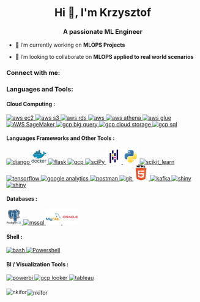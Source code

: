 <h1 align="center">Hi 👋, I'm Krzysztof</h1>
<h3 align="center">A passionate ML Engineer</h3>

- 🔭 I’m currently working on **MLOPS Projects**

- 👯 I’m looking to collaborate on **MLOPS applied to real world scenarios**


<h3 align="left">Connect with me:</h3>
<p align="left">
</p>


<h3 align="left">Languages and Tools:</h3> 
<h4 align="left">Cloud Computing :</h4> 
<p align="left"> <a href="https://aws.amazon.com/ec2/" target="_blank" rel="noreferrer"> <img src="https://i.pinimg.com/originals/58/b5/48/58b5486d603986fa563abcfbf034a8c2.png" alt="aws ec2" width="40" height="40"/> </a> <a href="https://aws.amazon.com/s3/" target="_blank" rel="noreferrer"> <img src="https://seeklogo.com/images/A/amazon-s3-simple-storage-service-logo-9A3F37976E-seeklogo.com.png" alt="aws s3" width="40" height="40"/> </a> <a href="https://aws.amazon.com/rds/" target="_blank" rel="noreferrer"> <img src="https://cdn.freebiesupply.com/logos/large/2x/aws-rds-logo-png-transparent.png" alt="aws rds" width="40" height="40"/> </a>
 <a href="https://aws.amazon.com/lambda/" target="_blank" rel="noreferrer"> <img src="https://upload.wikimedia.org/wikipedia/commons/5/5c/Amazon_Lambda_architecture_logo.svg" alt="aws" width="40" height="40"/> </a> <a href="https://aws.amazon.com/athena/" target="_blank" rel="noreferrer"> <img src="https://static-00.iconduck.com/assets.00/analytics-amazonathena-icon-2048x2028-16si4o29.png" alt="aws athena" width="40" height="40"/> </a> <a href="https://aws.amazon.com/glue/" target="_blank" rel="noreferrer"> <img src="https://static-00.iconduck.com/assets.00/analytics-awsglue-icon-1696x2048-72ggmbjy.png" alt="aws glue" width="40" height="40"/> </a> <a href="https://aws.amazon.com/sagemaker/" target="_blank" rel="noreferrer"> <img src="https://devnote.tech/wp-content/uploads/2022/07/sagemaker-icon.png" alt="AWS SageMaker" width="40" height="40"/> </a> <a href="https://cloud.google.com/bigquery" target="_blank" rel="noreferrer"> <img src="https://cdn.worldvectorlogo.com/logos/google-bigquery-logo-1.svg" alt="gcp big query" width="40" height="40"/> </a> <a href="https://cloud.google.com/storage" target="_blank" rel="noreferrer"> <img src="https://www.logo.wine/a/logo/Google_Storage/Google_Storage-Logo.wine.svg" alt="gcp cloud storage" width="40" height="40"/> </a> <a href="https://cloud.google.com/sql" target="_blank" rel="noreferrer"> <img src="https://static-00.iconduck.com/assets.00/cloud-sql-icon-750x1024-tfcnut8c.png" alt="gcp sql" width="40" height="40"/> </a>


<h4 align="left">Languages Frameworks and Other Tools :</h4>
 <a href="https://www.djangoproject.com/" target="_blank" rel="noreferrer"> <img src="https://cdn.worldvectorlogo.com/logos/django.svg" alt="django" width="40" height="40"/> </a> <a href="https://www.docker.com/" target="_blank" rel="noreferrer"> <img src="https://raw.githubusercontent.com/devicons/devicon/master/icons/docker/docker-original-wordmark.svg" alt="docker" width="40" height="40"/> </a> <a href="https://flask.palletsprojects.com/" target="_blank" rel="noreferrer"> <img src="https://www.vectorlogo.zone/logos/pocoo_flask/pocoo_flask-icon.svg" alt="flask" width="40" height="40"/> </a> <a href="https://seaborn.pydata.org/" target="_blank" rel="noreferrer"> <img src="https://seaborn.pydata.org/_images/logo-tall-lightbg.svg" alt="gcp" width="40" height="40"/> </a> <a href="https://scipy.org/" target="_blank" rel="noreferrer"> <img src="https://upload.wikimedia.org/wikipedia/commons/thumb/b/b2/SCIPY_2.svg/1200px-SCIPY_2.svg.png" alt="sciPy" width="40" height="40"/> </a> <a href="https://pandas.pydata.org/" target="_blank" rel="noreferrer"> <img src="https://raw.githubusercontent.com/devicons/devicon/2ae2a900d2f041da66e950e4d48052658d850630/icons/pandas/pandas-original.svg" alt="pandas" width="40" height="40"/> </a>  <a href="https://www.python.org" target="_blank" rel="noreferrer"> <img src="https://raw.githubusercontent.com/devicons/devicon/master/icons/python/python-original.svg" alt="python" width="40" height="40"/> </a> <a href="https://scikit-learn.org/" target="_blank" rel="noreferrer"> <img src="https://upload.wikimedia.org/wikipedia/commons/0/05/Scikit_learn_logo_small.svg" alt="scikit_learn" width="40" height="40"/> </a>  <a href="https://www.tensorflow.org" target="_blank" rel="noreferrer"> <img src="https://www.vectorlogo.zone/logos/tensorflow/tensorflow-icon.svg" alt="tensorflow" width="40" height="40"/> </a>
 <a href="https://analytics.google.com/analytics/web/provision/#/provision" target="_blank" rel="noreferrer"> <img src="https://zeevector.com/wp-content/uploads/Google-Analytics-Logo-PNG.png" alt="google analytics" width="40" height="40"/> </a>
  <a href="https://postman.com" target="_blank" rel="noreferrer"> <img src="https://www.vectorlogo.zone/logos/getpostman/getpostman-icon.svg" alt="postman" width="40" height="40"/> </a><a href="https://git-scm.com/" target="_blank" rel="noreferrer"> <img src="https://www.vectorlogo.zone/logos/git-scm/git-scm-icon.svg" alt="git" width="40" height="40"/> </a> <a href="https://www.w3.org/html/" target="_blank" rel="noreferrer"> <img src="https://raw.githubusercontent.com/devicons/devicon/master/icons/html5/html5-original-wordmark.svg" alt="html5" width="40" height="40"/> </a> <a href="https://kafka.apache.org/" target="_blank" rel="noreferrer"> <img src="https://www.vectorlogo.zone/logos/apache_kafka/apache_kafka-icon.svg" alt="kafka" width="40" height="40"/> </a> <a href="https://www.rstudio.com/products/shiny/" target="_blank" rel="noreferrer"> <img src="https://rstudio.github.io/shiny/reference/figures/logo.png" alt="shiny" width="40" height="40"/> </a>
  <a href="https://www.r-project.org/" target="_blank" rel="noreferrer"> <img src="https://upload.wikimedia.org/wikipedia/commons/thumb/1/1b/R_logo.svg/2560px-R_logo.svg.png" alt="shiny" width="40" height="40"/> </a>


  

 <h4 align="left">Databases :</h4>
<a href="https://www.postgresql.org" target="_blank" rel="noreferrer"> <img src="https://raw.githubusercontent.com/devicons/devicon/master/icons/postgresql/postgresql-original-wordmark.svg" alt="postgresql" width="40" height="40"/> </a>
<a href="https://www.microsoft.com/en-us/sql-server" target="_blank" rel="noreferrer"> <img src="https://www.svgrepo.com/show/303229/microsoft-sql-server-logo.svg" alt="mssql" width="40" height="40"/> </a> <a href="https://www.mysql.com/" target="_blank" rel="noreferrer"> <img src="https://raw.githubusercontent.com/devicons/devicon/master/icons/mysql/mysql-original-wordmark.svg" alt="mysql" width="40" height="40"/> </a> <a href="https://www.oracle.com/" target="_blank" rel="noreferrer"> <img src="https://raw.githubusercontent.com/devicons/devicon/master/icons/oracle/oracle-original.svg" alt="oracle" width="40" height="40"/> </a> 

<h4 align="left">Shell :</h4>
<a href="https://www.gnu.org/software/bash/" target="_blank" rel="noreferrer"> <img src="https://www.vectorlogo.zone/logos/gnu_bash/gnu_bash-icon.svg" alt="bash" width="40" height="40"/> </a>
<a href="https://learn.microsoft.com/en-us/powershell/" target="_blank" rel="noreferrer"> <img src="https://upload.wikimedia.org/wikipedia/commons/2/2f/PowerShell_5.0_icon.png" alt="Powershell" width="40" height="40"/> </a> 
  </p>
<h4 align="left">BI / Visualization Tools :</h4>
  <a href="https://powerbi.microsoft.com/en-us/" target="_blank" rel="noreferrer"> <img src="https://upload.wikimedia.org/wikipedia/commons/thumb/c/cf/New_Power_BI_Logo.svg/2048px-New_Power_BI_Logo.svg.png" alt="powerbi" width="40" height="40"/> </a>
 <a href="https://cloud.google.com/looker" target="_blank" rel="noreferrer"> <img src="https://miro.medium.com/v2/resize:fit:470/1*9eA_818MYCfc0KI9J7wIgA.png" alt="gcp looker" width="40" height="40"/> </a>
  <a href="https://www.tableau.com/" target="_blank" rel="noreferrer"> <img src="https://cdn.worldvectorlogo.com/logos/tableau-software.svg" alt="tableau" width="40" height="40"/> </a>
<h4 align="left"> </h4>

<p><img align="left" src="https://github-readme-stats.vercel.app/api/top-langs?username=nkifor&show_icons=true&locale=en&layout=compact" alt="nkifor" /></p>

<p><img align="center" src="https://github-readme-streak-stats.herokuapp.com/?user=nkifor&" alt="nkifor" /></p>